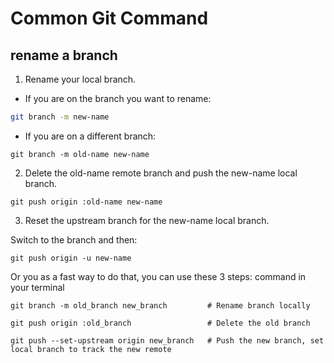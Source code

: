 # Common Git Command
## rename a branch
1. Rename your local branch.

  * If you are on the branch you want to rename:

  ```sh
  git branch -m new-name
  ```

  * If you are on a different branch:
```
git branch -m old-name new-name
```

2. Delete the old-name remote branch and push the new-name local branch.
```
git push origin :old-name new-name
```

3. Reset the upstream branch for the new-name local branch.

Switch to the branch and then:
```
git push origin -u new-name
```

Or you as a fast way to do that, you can use these 3 steps: command in your terminal
```
git branch -m old_branch new_branch         # Rename branch locally    

git push origin :old_branch                 # Delete the old branch    

git push --set-upstream origin new_branch   # Push the new branch, set local branch to track the new remote
```
